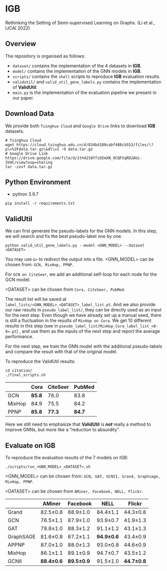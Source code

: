 # IGB

Rethinking the Setting of Semi-supervised Learning on Graphs. (Li et al., IJCAI 2022)

## Overview

The repository is organised as follows:

* `dataset/` contains the implementation of the 4 datasets in **IGB**.
* `model/` contains the implementation of the GNN models in **IGB**.
* `scripts/` contains the `shell` scripts to reproduce **IGB** evaluation results.
* `validutil/` and `valid_util_gene_labels.py` contains the implementation of **ValidUtil**.
* `main.py` is the implementation of the evaluation pipeline we present in our paper.



## Download Data

We provide both `Tsinghua Cloud` and `Google Drive` links to download **IGB** datasets.

```shell
# Tsinghua Cloud
wget https://cloud.tsinghua.edu.cn/d/834bd180cabf488cb553/files/\?p\=%2Fdata.tar.gz\&dl\=1 -O data.tar.gz
# Google Drive Link
https://drive.google.com/file/d/1th423dYfzOImXN_9CQFSqRD2AUi-3VmC/view?usp=sharing
tar -zxvf data.tar.gz
```

## Python Environment

* python 3.9.7

```shell
pip install -r requirements.txt
```

## ValidUtil

We can first generate the pseudo-labels for the GNN models. In this step, we will search and fix the best pseudo-label one by one.

```shell
python valid_util_gene_labels.py --model <GNN_MODEL> --dataset <DATASET>
```
You may use `&>` to redirect the output into a file. <GNN_MODEL> can be chosen from: `GCN, MixHop, PPNP`.

For `GCN on CiteSeer`, we add an additional self-loop for each node for the GCN model.

\<DATASET> can be chosen from `Cora, CiteSeer, PubMed`.

The result list will be saved at `label_lists/<GNN_MODEL>_<DATASET>_label_list.pt`. And we also provide our raw results in `pseudo_label_list/`, they can be directly used as an input for the next step. Even though we have already set up a manual seed, there is still a fluctuation in the results of `MixHop on Cora`. We get 10 different results in this step (see in `pseudo_label_list/MixHop_Cora_label_list_<0-9>.pt`) , and use them as the inputs of the next step and report the average performance. 

For the next step, we train the GNN model with the additional pseudo-labels and compare the result with that of the original model. 

To reproduce the ValidUtil results:

```shell
cd citation/
./final_scripts.sh
```

|        | Cora     | CiteSeer | PubMed   |
| ------ | -------- | -------- | -------- |
| GCN    | **85.8** | 76.0     | 83.8     |
| MixHop | 84.9     | 75.5     | 84.2     |
| PPNP   | **85.8** | **77.3** | **84.7** |

Here we still need to emphasize that **ValidUtil** is ***not*** really a method to improve GNNs, but more like a “reduction to absurdity”.

## Evaluate on IGB

To reproduce the evaluation results of the 7 models on IGB:

```shell
./scripts/run_<GNN_MODEL>_<DATASET>.sh
```

<GNN_MODEL> can be chosen from: `GCN, GAT, GCNII, Grand, Graphsage, MixHop, PPNP`.

\<DATASET> can be chosen from `AMiner, Facebook, NELL, Flickr`.

|           | AMiner       | Facebook     | NELL         | Flickr       |
| --------- | ------------ | ------------ | ------------ | ------------ |
| Grand     | 82.5±0.8 | 88.9±1.0 | 84.4±1.1 | 44.3±0.8 |
| GCN       | 76.5±1.1 | 87.9±1.0 | 93.9±0.7 | 41.9±1.3 |
| GAT       | 78.8±1.0 | 88.3±1.2 | 91.1±1.2 | 43.1±1.3 |
| GraphSAGE | 81.6±0.8 | 87.2±1.1 | **94.9±0.6** | 43.4±0.9 |
| APPNP     | 87.0±1.0 | 88.0±1.3 | 93.0±0.8 | 44.6±0.9 |
| MixHop    | 86.1±1.1 | 89.1±0.9 | 94.7±0.7 | 43.5±1.2 |
| GCNII     | **88.4±0.6** | **89.5±0.9** | 91.5±1.0 | **44.7±0.8** |

